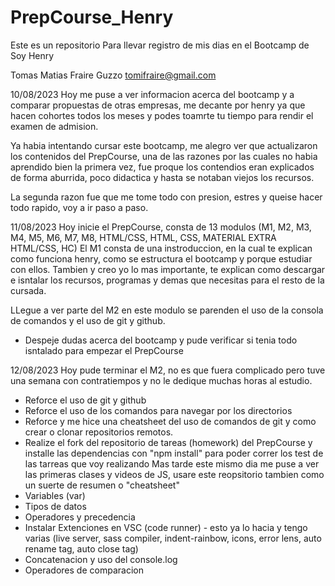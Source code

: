 # PrepCourse_Henry
Este es un repositorio Para llevar registro de mis dias en el Bootcamp de Soy Henry

Tomas Matias Fraire Guzzo
tomifraire@gmail.com

10/08/2023
Hoy me puse a ver informacion acerca del bootcamp y a comparar propuestas de otras empresas, me decante por henry ya que hacen cohortes todos los meses y podes toamrte tu tiempo para rendir el examen de admision. 

Ya habia intentando cursar este bootcamp, me alegro ver que actualizaron los contenidos del PrepCourse, una de las razones por las cuales no habia aprendido bien la primera vez, fue proque los contendios eran explicados de forma aburrida, poco didactica y hasta se notaban viejos los recursos.

La segunda razon fue que me tome todo con presion, estres y queise hacer todo rapido, voy a ir paso a paso.

11/08/2023
Hoy inicie el PrepCourse, consta de 13 modulos (M1, M2, M3, M4, M5, M6, M7, M8, HTML/CSS, HTML, CSS, MATERIAL EXTRA HTML/CSS, HC)
El M1 consta de una instroduccion, en la cual te explican como funciona henry, como se estructura el bootcamp y porque estudiar con ellos.
Tambien y creo yo lo mas importante, te explican como descargar e isntalar los recursos, programas y demas que necesitas para el resto de la cursada. 

LLegue a ver parte del M2 en este modulo se parenden el uso de la consola de comandos y el uso de git y github.

+ Despeje dudas acerca del bootcamp y pude verificar si tenia todo isntalado para empezar el PrepCourse

12/08/2023
Hoy pude terminar el M2, no es que fuera complicado pero tuve una semana con contratiempos y no le dedique muchas horas al estudio.
+ Reforce el uso de git y github
+ Reforce el uso de los comandos para navegar por los directorios
+ Reforce y me hice una cheatsheet del uso de comandos de git y como crear o clonar repositorios remotos.
+ Realize el fork del repositorio de tareas (homework) del PrepCourse y installe las dependencias con "npm install" para poder correr los test de las tarreas que voy realizando
Mas tarde este mismo dia me puse a ver las primeras clases y videos de JS, usare este reopsitorio tambien como un suerte de resumen o "cheatsheet"
+ Variables (var)
+ Tipos de datos
+ Operadores y precedencia
+ Instalar Extenciones en VSC (code runner) - esto ya lo hacia y tengo varias (live server, sass compiler, indent-rainbow, icons, error lens, auto rename tag, auto close tag)
+ Concatenacion y uso del console.log
+ Operadores de comparacion

